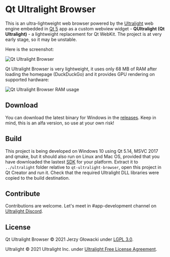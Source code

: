 Qt Ultralight Browser
=====================

This is an ultra-lightweight web browser powered by the [Ultralight](https://ultralig.ht/) web engine embedded in [Qt 5](https://www.qt.io/) app as a custom webview widget - **QUltralight (Qt Ultralight)** - a lightweight replacement for Qt WebKit. The project is at very early stage, so it may be unstable.

Here is the screenshot:

![Qt Ultralight Browser](https://i.imgur.com/xBSjyXL.png)

Qt Ultralight Browser is very lightweight, it uses only 68 MB of RAM after loading the homepage (DuckDuckGo) and it provides GPU rendering on supported hardware:

![Qt Ultralight Browser RAM usage](https://i.imgur.com/bN8gktT.png)

## Download

You can download the latest binary for Windows in the [releases](https://github.com/niutech/qt-ultralight-browser/releases). Keep in mind, this is an alfa version, so use at your own risk!

## Build

This project is being developed on Windows 10 using Qt 5.14, MSVC 2017 and qmake, but it should also run on Linux and Mac OS, provided that you have downloaded the lastest [SDK](https://github.com/ultralight-ux/Ultralight#getting-the-latest-sdk) for your platform. Extract it to `../ultralight` folder relative to `qt-ultralight-browser`, open this project in Qt Creator and run it. Check that the required Ultralight DLL libraries were copied to the build destination.

## Contribute

Contributions are welcome. Let's meet in #app-development channel on [Ultralight Discord](https://discord.gg/3vzUGbaAdp).

## License

Qt Ultralight Browser &copy; 2021 Jerzy Głowacki under [LGPL 3.0](https://www.gnu.org/licenses/lgpl-3.0.html).

Ultralight &copy; 2021 Ultralight Inc. under [Ultralight Free License Agreement](https://github.com/ultralight-ux/Ultralight/blob/master/license/LICENSE.txt).
